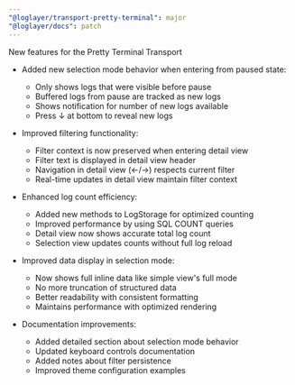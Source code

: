 ```yaml
---
"@loglayer/transport-pretty-terminal": major
"@loglayer/docs": patch
---
```


New features for the Pretty Terminal Transport

- Added new selection mode behavior when entering from paused state:
  - Only shows logs that were visible before pause
  - Buffered logs from pause are tracked as new logs
  - Shows notification for number of new logs available
  - Press ↓ at bottom to reveal new logs

- Improved filtering functionality:
  - Filter context is now preserved when entering detail view
  - Filter text is displayed in detail view header
  - Navigation in detail view (←/→) respects current filter
  - Real-time updates in detail view maintain filter context

- Enhanced log count efficiency:
  - Added new methods to LogStorage for optimized counting
  - Improved performance by using SQL COUNT queries
  - Detail view now shows accurate total log count
  - Selection view updates counts without full log reload

- Improved data display in selection mode:
  - Now shows full inline data like simple view's full mode
  - No more truncation of structured data
  - Better readability with consistent formatting
  - Maintains performance with optimized rendering

- Documentation improvements:
  - Added detailed section about selection mode behavior
  - Updated keyboard controls documentation
  - Added notes about filter persistence
  - Improved theme configuration examples

